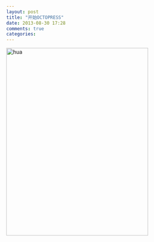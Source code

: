 ```yaml
---
layout: post
title: "开始OCTOPRESS"
date: 2013-08-30 17:28
comments: true
categories: 
---
```

<a href="http://www.flickr.com/photos/minlh/9631485119/" title="hua by liaosihao, on Flickr"><img src="http://farm4.staticflickr.com/3721/9631485119_3edb45c7c5.jpg" width="377" height="500" alt="hua"></a>
